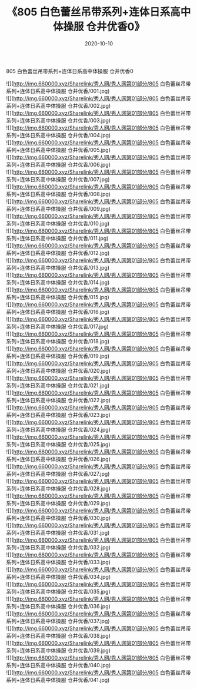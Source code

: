 ﻿---
layout: post
title:  《805 白色蕾丝吊带系列+连体日系高中体操服 仓井优香0》
date:   2020-10-10
img: http://img.660000.xyz/Sharelink/秀人网/秀人网第01部分/805 白色蕾丝吊带系列+连体日系高中体操服 仓井优香0/000.jpg
categories: [美女, 清纯, 唯美]
---

805 白色蕾丝吊带系列+连体日系高中体操服 仓井优香0

  ![](http://img.660000.xyz/Sharelink/秀人网/秀人网第01部分/805 白色蕾丝吊带系列+连体日系高中体操服 仓井优香/001.jpg) <br> ![](http://img.660000.xyz/Sharelink/秀人网/秀人网第01部分/805 白色蕾丝吊带系列+连体日系高中体操服 仓井优香/002.jpg) <br> ![](http://img.660000.xyz/Sharelink/秀人网/秀人网第01部分/805 白色蕾丝吊带系列+连体日系高中体操服 仓井优香/003.jpg) <br> ![](http://img.660000.xyz/Sharelink/秀人网/秀人网第01部分/805 白色蕾丝吊带系列+连体日系高中体操服 仓井优香/004.jpg) <br> ![](http://img.660000.xyz/Sharelink/秀人网/秀人网第01部分/805 白色蕾丝吊带系列+连体日系高中体操服 仓井优香/005.jpg) <br> ![](http://img.660000.xyz/Sharelink/秀人网/秀人网第01部分/805 白色蕾丝吊带系列+连体日系高中体操服 仓井优香/006.jpg) <br> ![](http://img.660000.xyz/Sharelink/秀人网/秀人网第01部分/805 白色蕾丝吊带系列+连体日系高中体操服 仓井优香/007.jpg) <br> ![](http://img.660000.xyz/Sharelink/秀人网/秀人网第01部分/805 白色蕾丝吊带系列+连体日系高中体操服 仓井优香/008.jpg) <br> ![](http://img.660000.xyz/Sharelink/秀人网/秀人网第01部分/805 白色蕾丝吊带系列+连体日系高中体操服 仓井优香/009.jpg) <br> ![](http://img.660000.xyz/Sharelink/秀人网/秀人网第01部分/805 白色蕾丝吊带系列+连体日系高中体操服 仓井优香/010.jpg) <br> ![](http://img.660000.xyz/Sharelink/秀人网/秀人网第01部分/805 白色蕾丝吊带系列+连体日系高中体操服 仓井优香/011.jpg) <br> ![](http://img.660000.xyz/Sharelink/秀人网/秀人网第01部分/805 白色蕾丝吊带系列+连体日系高中体操服 仓井优香/012.jpg) <br> ![](http://img.660000.xyz/Sharelink/秀人网/秀人网第01部分/805 白色蕾丝吊带系列+连体日系高中体操服 仓井优香/013.jpg) <br> ![](http://img.660000.xyz/Sharelink/秀人网/秀人网第01部分/805 白色蕾丝吊带系列+连体日系高中体操服 仓井优香/014.jpg) <br> ![](http://img.660000.xyz/Sharelink/秀人网/秀人网第01部分/805 白色蕾丝吊带系列+连体日系高中体操服 仓井优香/015.jpg) <br> ![](http://img.660000.xyz/Sharelink/秀人网/秀人网第01部分/805 白色蕾丝吊带系列+连体日系高中体操服 仓井优香/016.jpg) <br> ![](http://img.660000.xyz/Sharelink/秀人网/秀人网第01部分/805 白色蕾丝吊带系列+连体日系高中体操服 仓井优香/017.jpg) <br> ![](http://img.660000.xyz/Sharelink/秀人网/秀人网第01部分/805 白色蕾丝吊带系列+连体日系高中体操服 仓井优香/018.jpg) <br> ![](http://img.660000.xyz/Sharelink/秀人网/秀人网第01部分/805 白色蕾丝吊带系列+连体日系高中体操服 仓井优香/019.jpg) <br> ![](http://img.660000.xyz/Sharelink/秀人网/秀人网第01部分/805 白色蕾丝吊带系列+连体日系高中体操服 仓井优香/020.jpg) <br> ![](http://img.660000.xyz/Sharelink/秀人网/秀人网第01部分/805 白色蕾丝吊带系列+连体日系高中体操服 仓井优香/021.jpg) <br> ![](http://img.660000.xyz/Sharelink/秀人网/秀人网第01部分/805 白色蕾丝吊带系列+连体日系高中体操服 仓井优香/022.jpg) <br> ![](http://img.660000.xyz/Sharelink/秀人网/秀人网第01部分/805 白色蕾丝吊带系列+连体日系高中体操服 仓井优香/023.jpg) <br> ![](http://img.660000.xyz/Sharelink/秀人网/秀人网第01部分/805 白色蕾丝吊带系列+连体日系高中体操服 仓井优香/024.jpg) <br> ![](http://img.660000.xyz/Sharelink/秀人网/秀人网第01部分/805 白色蕾丝吊带系列+连体日系高中体操服 仓井优香/025.jpg) <br> ![](http://img.660000.xyz/Sharelink/秀人网/秀人网第01部分/805 白色蕾丝吊带系列+连体日系高中体操服 仓井优香/026.jpg) <br> ![](http://img.660000.xyz/Sharelink/秀人网/秀人网第01部分/805 白色蕾丝吊带系列+连体日系高中体操服 仓井优香/027.jpg) <br> ![](http://img.660000.xyz/Sharelink/秀人网/秀人网第01部分/805 白色蕾丝吊带系列+连体日系高中体操服 仓井优香/028.jpg) <br> ![](http://img.660000.xyz/Sharelink/秀人网/秀人网第01部分/805 白色蕾丝吊带系列+连体日系高中体操服 仓井优香/029.jpg) <br> ![](http://img.660000.xyz/Sharelink/秀人网/秀人网第01部分/805 白色蕾丝吊带系列+连体日系高中体操服 仓井优香/030.jpg) <br> ![](http://img.660000.xyz/Sharelink/秀人网/秀人网第01部分/805 白色蕾丝吊带系列+连体日系高中体操服 仓井优香/031.jpg) <br> ![](http://img.660000.xyz/Sharelink/秀人网/秀人网第01部分/805 白色蕾丝吊带系列+连体日系高中体操服 仓井优香/032.jpg) <br> ![](http://img.660000.xyz/Sharelink/秀人网/秀人网第01部分/805 白色蕾丝吊带系列+连体日系高中体操服 仓井优香/033.jpg) <br> ![](http://img.660000.xyz/Sharelink/秀人网/秀人网第01部分/805 白色蕾丝吊带系列+连体日系高中体操服 仓井优香/034.jpg) <br> ![](http://img.660000.xyz/Sharelink/秀人网/秀人网第01部分/805 白色蕾丝吊带系列+连体日系高中体操服 仓井优香/035.jpg) <br> ![](http://img.660000.xyz/Sharelink/秀人网/秀人网第01部分/805 白色蕾丝吊带系列+连体日系高中体操服 仓井优香/036.jpg) <br> ![](http://img.660000.xyz/Sharelink/秀人网/秀人网第01部分/805 白色蕾丝吊带系列+连体日系高中体操服 仓井优香/037.jpg) <br> ![](http://img.660000.xyz/Sharelink/秀人网/秀人网第01部分/805 白色蕾丝吊带系列+连体日系高中体操服 仓井优香/038.jpg) <br> ![](http://img.660000.xyz/Sharelink/秀人网/秀人网第01部分/805 白色蕾丝吊带系列+连体日系高中体操服 仓井优香/039.jpg) <br> ![](http://img.660000.xyz/Sharelink/秀人网/秀人网第01部分/805 白色蕾丝吊带系列+连体日系高中体操服 仓井优香/040.jpg) <br> ![](http://img.660000.xyz/Sharelink/秀人网/秀人网第01部分/805 白色蕾丝吊带系列+连体日系高中体操服 仓井优香/041.jpg) <br>